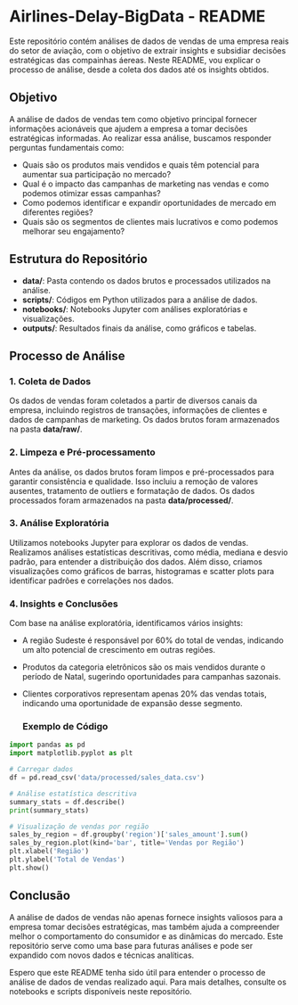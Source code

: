 # Airlines-Delay-BigData - README
 

Este repositório contém análises de dados de vendas de uma empresa reais do setor de aviação, com o objetivo de extrair insights e subsidiar decisões estratégicas das compainhas áereas. Neste README, vou explicar o processo de análise, desde a coleta dos dados até os insights obtidos.

## Objetivo

A análise de dados de vendas tem como objetivo principal fornecer informações acionáveis que ajudem a empresa a tomar decisões estratégicas informadas. Ao realizar essa análise, buscamos responder perguntas fundamentais como:

- Quais são os produtos mais vendidos e quais têm potencial para aumentar sua participação no mercado?
- Qual é o impacto das campanhas de marketing nas vendas e como podemos otimizar essas campanhas?
- Como podemos identificar e expandir oportunidades de mercado em diferentes regiões?
- Quais são os segmentos de clientes mais lucrativos e como podemos melhorar seu engajamento?

## Estrutura do Repositório

- **data/**: Pasta contendo os dados brutos e processados utilizados na análise.
- **scripts/**: Códigos em Python utilizados para a análise de dados.
- **notebooks/**: Notebooks Jupyter com análises exploratórias e visualizações.
- **outputs/**: Resultados finais da análise, como gráficos e tabelas.

## Processo de Análise

### 1. Coleta de Dados

Os dados de vendas foram coletados a partir de diversos canais da empresa, incluindo registros de transações, informações de clientes e dados de campanhas de marketing. Os dados brutos foram armazenados na pasta **data/raw/**.

### 2. Limpeza e Pré-processamento

Antes da análise, os dados brutos foram limpos e pré-processados para garantir consistência e qualidade. Isso incluiu a remoção de valores ausentes, tratamento de outliers e formatação de dados. Os dados processados foram armazenados na pasta **data/processed/**.

### 3. Análise Exploratória

Utilizamos notebooks Jupyter para explorar os dados de vendas. Realizamos análises estatísticas descritivas, como média, mediana e desvio padrão, para entender a distribuição dos dados. Além disso, criamos visualizações como gráficos de barras, histogramas e scatter plots para identificar padrões e correlações nos dados.


### 4. Insights e Conclusões

Com base na análise exploratória, identificamos vários insights:

- A região Sudeste é responsável por 60% do total de vendas, indicando um alto potencial de crescimento em outras regiões.
- Produtos da categoria eletrônicos são os mais vendidos durante o período de Natal, sugerindo oportunidades para campanhas sazonais.
- Clientes corporativos representam apenas 20% das vendas totais, indicando uma oportunidade de expansão desse segmento.

  ### Exemplo de Código

```python
import pandas as pd
import matplotlib.pyplot as plt

# Carregar dados
df = pd.read_csv('data/processed/sales_data.csv')

# Análise estatística descritiva
summary_stats = df.describe()
print(summary_stats)

# Visualização de vendas por região
sales_by_region = df.groupby('region')['sales_amount'].sum()
sales_by_region.plot(kind='bar', title='Vendas por Região')
plt.xlabel('Região')
plt.ylabel('Total de Vendas')
plt.show()
```

## Conclusão

A análise de dados de vendas não apenas fornece insights valiosos para a empresa tomar decisões estratégicas, mas também ajuda a compreender melhor o comportamento do consumidor e as dinâmicas do mercado. Este repositório serve como uma base para futuras análises e pode ser expandido com novos dados e técnicas analíticas.

Espero que este README tenha sido útil para entender o processo de análise de dados de vendas realizado aqui. Para mais detalhes, consulte os notebooks e scripts disponíveis neste repositório.
